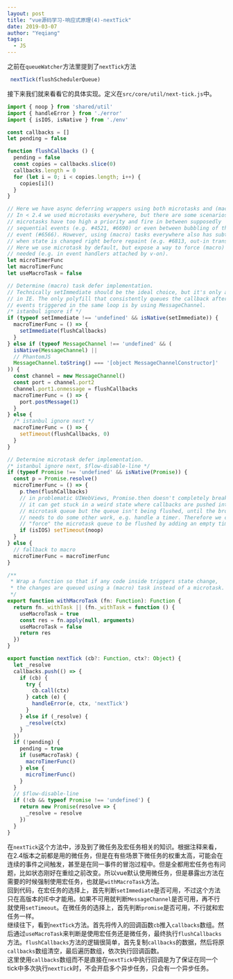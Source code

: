 ```yaml
---
layout: post
title: "vue源码学习-响应式原理(4)-nextTick"
date: 2019-03-07
author: "Yeqiang"
tags:
  - JS
---
```

之前在`queueWatcher`方法里提到了`nextTick`方法
```js
 nextTick(flushSchedulerQueue)
```
接下来我们就来看看它的具体实现。定义在`src/core/util/next-tick.js`中。
```js
import { noop } from 'shared/util'
import { handleError } from './error'
import { isIOS, isNative } from './env'

const callbacks = []
let pending = false

function flushCallbacks () {
  pending = false
  const copies = callbacks.slice(0)
  callbacks.length = 0
  for (let i = 0; i < copies.length; i++) {
    copies[i]()
  }
}

// Here we have async deferring wrappers using both microtasks and (macro) tasks.
// In < 2.4 we used microtasks everywhere, but there are some scenarios where
// microtasks have too high a priority and fire in between supposedly
// sequential events (e.g. #4521, #6690) or even between bubbling of the same
// event (#6566). However, using (macro) tasks everywhere also has subtle problems
// when state is changed right before repaint (e.g. #6813, out-in transitions).
// Here we use microtask by default, but expose a way to force (macro) task when
// needed (e.g. in event handlers attached by v-on).
let microTimerFunc
let macroTimerFunc
let useMacroTask = false

// Determine (macro) task defer implementation.
// Technically setImmediate should be the ideal choice, but it's only available
// in IE. The only polyfill that consistently queues the callback after all DOM
// events triggered in the same loop is by using MessageChannel.
/* istanbul ignore if */
if (typeof setImmediate !== 'undefined' && isNative(setImmediate)) {
  macroTimerFunc = () => {
    setImmediate(flushCallbacks)
  }
} else if (typeof MessageChannel !== 'undefined' && (
  isNative(MessageChannel) ||
  // PhantomJS
  MessageChannel.toString() === '[object MessageChannelConstructor]'
)) {
  const channel = new MessageChannel()
  const port = channel.port2
  channel.port1.onmessage = flushCallbacks
  macroTimerFunc = () => {
    port.postMessage(1)
  }
} else {
  /* istanbul ignore next */
  macroTimerFunc = () => {
    setTimeout(flushCallbacks, 0)
  }
}

// Determine microtask defer implementation.
/* istanbul ignore next, $flow-disable-line */
if (typeof Promise !== 'undefined' && isNative(Promise)) {
  const p = Promise.resolve()
  microTimerFunc = () => {
    p.then(flushCallbacks)
    // in problematic UIWebViews, Promise.then doesn't completely break, but
    // it can get stuck in a weird state where callbacks are pushed into the
    // microtask queue but the queue isn't being flushed, until the browser
    // needs to do some other work, e.g. handle a timer. Therefore we can
    // "force" the microtask queue to be flushed by adding an empty timer.
    if (isIOS) setTimeout(noop)
  }
} else {
  // fallback to macro
  microTimerFunc = macroTimerFunc
}

/**
 * Wrap a function so that if any code inside triggers state change,
 * the changes are queued using a (macro) task instead of a microtask.
 */
export function withMacroTask (fn: Function): Function {
  return fn._withTask || (fn._withTask = function () {
    useMacroTask = true
    const res = fn.apply(null, arguments)
    useMacroTask = false
    return res
  })
}

export function nextTick (cb?: Function, ctx?: Object) {
  let _resolve
  callbacks.push(() => {
    if (cb) {
      try {
        cb.call(ctx)
      } catch (e) {
        handleError(e, ctx, 'nextTick')
      }
    } else if (_resolve) {
      _resolve(ctx)
    }
  })
  if (!pending) {
    pending = true
    if (useMacroTask) {
      macroTimerFunc()
    } else {
      microTimerFunc()
    }
  }
  // $flow-disable-line
  if (!cb && typeof Promise !== 'undefined') {
    return new Promise(resolve => {
      _resolve = resolve
    })
  }
}
```
在`nextTick`这个方法中，涉及到了微任务及宏任务相关的知识。根据注释来看，在2.4版本之前都是用的微任务，但是在有些场景下微任务的权重太高，可能会在连续的事件之间触发，甚至是在同一事件的冒泡过程中。但是全都用宏任务也有问题，比如状态刚好在重绘之前改变。所以vue默认使用微任务，但是暴露出方法在需要的时候强制使用宏任务，也就是`withMacroTask`方法。  
回到代码，在宏任务的选择上，首先判断`setImmediate`是否可用，不过这个方法只在高版本的IE中才能用。如果不可用就判断`MessageChannel`是否可用，再不行就使用`setTimeout`。在微任务的选择上，首先判断`promise`是否可用，不行就和宏任务一样。  
继续往下，看到`nextTick`方法。首先将传入的回调函数`cb`推入`callbacks`数组。然后通过`useMacroTask`来判断是使用宏任务还是微任务，最终执行`flushCallbacks`方法。`flushCallbacks`方法的逻辑很简单，首先复制`callbacks`的数据，然后将原`callbacks`数组清空，最后遍历数组，依次执行回调函数。  
这里使用`callbacks`数组而不是直接在`nextTick`中执行回调是为了保证在同一个tick中多次执行`nextTick`时，不会开启多个异步任务，只会有一个异步任务。